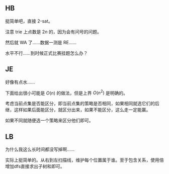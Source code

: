 ## HB
挺简单吧，直接 2-sat。

注意 trie 上点数是 $2n$ 的，因为会有问号的问题。

然后就 WA 了……数据一测是 RE……

水平不行……到时候正式比赛挂题怎么办？

## JE
好像有点水……

下面给出很小可能是 $O(n)$ 的做法，但是上界 $O(n^2)$ 是明确的。

考虑当前点集是否能区分，即当前点集的策略是否相同，如果相同就选它们的后继，这样如果后面能区分，就区分出来，如果不能区分，这么走一定能赢。

如果不同就随便选一个策略来区分他们即可。

## LB
为什么我这么长时间都没写掉啊……

实际上挺简单的。从右到左扫描线，维护每个位置属于谁。至于包含关系，使用倍增加dfs直接求出子树和即可。

